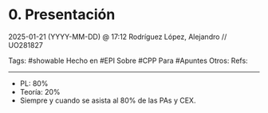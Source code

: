 # 0. Presentación
2025-01-21 (YYYY-MM-DD) @ 17:12
Rodríguez López, Alejandro // UO281827

Tags:
	#showable
	Hecho en #EPI
	Sobre #CPP
	Para #Apuntes
	Otros:
	Refs:
 
<hr>

- PL: 80%
- Teoría: 20%
- Siempre y cuando se asista al 80% de las PAs y CEX.
